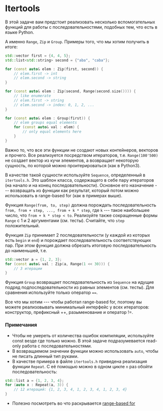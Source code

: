 # Itertools

В этой задаче вам предстоит реализовать несколько вспомогательных функций для работы с последовательностями, подобных тем, что
есть в языке Python.

А именно `Range`, `Zip` и `Group`.
Примеры того, что мы хотим получить в итоге:

```c++
std::vector first = {4, 4, 5};
std::list<std::string> second = {"aba", "caba"};

for (const auto& elem : Zip(first, second)) {
    // elem.first -> int
    // elem.second -> string
}

for (const auto& elem : Zip(second, Range(second.size()))) {
    // like enumerate
    // elem.first -> string
    // elem.second -> index: 0, 1, 2, ...
}

for (const auto& elem : Group(first)) {
    // elem groups equal elements
    for (const auto& val : elem) {
        // only equal elements here
    }
}
```

Важно то, что все эти функции не создают новых контейнеров, векторов и прочего. Все реализуется посредством итераторов, т.е.
`Range(100'500)` не создает вектор из кучи элементов, а возвращает некоторую сущность, по которой можно проитерироваться (как в Python3).

В качестве такой сущности используйте `Sequence`, определенный в `itertools.h`. Это шаблон класса, содержащего в себе пару
итераторов (на начало и на конец последовательности). Основное его назначение --- возвращать из функции как результат, который потом можно
использовать в range-based for (как в примерах выше).

Функция `Range(from, to, step)` должна порождать последовательность `from, from + step, ..., from + k * step`, где `k` --- такое
наибольшее число, что `from + k * step < to`. Реализуйте также сокращенные формы `Range` с 1 и 2 аргументами (см. тесты). Считайте, что
`step` положительный.

Функция `Zip` принимает 2 последовательности (у каждой из которых есть `begin` и `end`) и порождает последовательность соответствующих
пар. При этом функция должна обрезать итоговую последовательность до наименьшей, т.е.

```c++
std::vector a = {1, 2, 3};
for (const auto& val : Zip(a, Range(1 << 30))) {
    // 3 итерации
}
```

Функция `Group` возвращает последовательность из `Sequence` на идущие подряд подпоследовательности из равных элементов (см. тесты).
Для сравнения используйте только оператор `==`.

Все что мы хотим --- чтобы работал range-based for, поэтому вы можете реализовывать минимальный интерфейс у всех итераторов: конструктор,
префиксный ++, разыменование и оператор !=.

### Примечания

* Чтобы не умереть от количества ошибок компиляции, используйте const везде где только можно. В этой задаче подразумевается read-only
работа с последовательностями.
* В возвращаемом значении функции можно использовать `auto`, чтобы не писать длинный тип руками.
* В качестве примера в файле `itertools.h` приведена реализация функции `Repeat`.
С её помощью  можно в одном цикле `n` раз обойти последовательность:
```c++
std::list a = {1, 2, 3, 4};
for (auto x : Repeat(a, 3)) {
    // 12 итераций: {1, 2, 3, 4, 1, 2, 3, 4, 1, 2, 3, 4}
}
```
* Полезно посмотреть во что раскрывается [range-based for](https://en.cppreference.com/w/cpp/language/range-for#Explanation)
